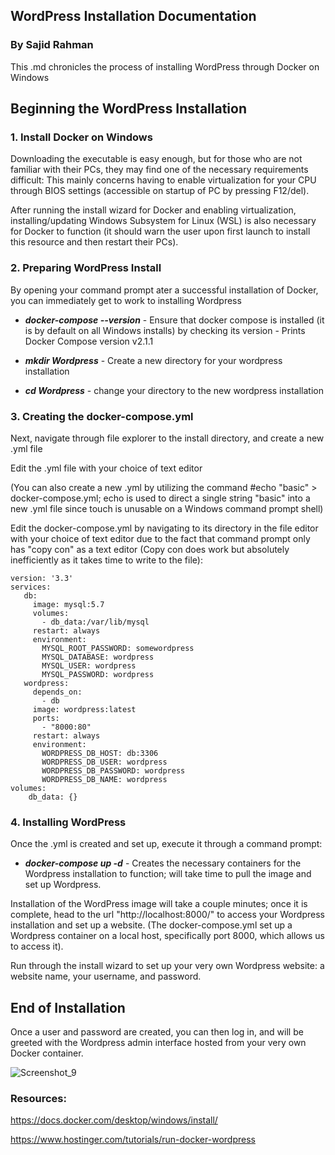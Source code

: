 ## WordPress Installation Documentation
### By Sajid Rahman

This .md chronicles the process of installing WordPress through Docker on Windows

## Beginning the WordPress Installation
### 1. Install Docker on Windows

Downloading the executable is easy enough, but for those who are not familiar with their PCs, they may find one of the necessary requirements difficult:
This mainly concerns having to enable virtualization for your CPU through BIOS settings (accessible on startup of PC by pressing F12/del).

After running the install wizard for Docker and enabling virtualization, installing/updating Windows Subsystem for Linux (WSL) is also necessary for Docker to function (it should warn the user upon first launch to install this resource and then restart their PCs).

### 2. Preparing WordPress Install

By opening your command prompt ater a successful installation of Docker, you can immediately get to work to installing Wordpress

- _**docker-compose --version**_ - Ensure that docker compose is installed (it is by default on all Windows installs) by checking its version - Prints Docker Compose version v2.1.1

- _**mkdir Wordpress**_ - Create a new directory for your wordpress installation

- _**cd Wordpress**_ - change your directory to the new wordpress installation

### 3. Creating the docker-compose.yml 

Next, navigate through file explorer to the install directory, and create a new .yml file

Edit the .yml file with your choice of text editor

(You can also create a new .yml by utilizing the command #echo "basic" > docker-compose.yml; echo is used to direct a single string "basic"
into a new .yml file since touch is unusable on a Windows command prompt shell)

Edit the docker-compose.yml by navigating to its directory in the file editor with your choice of text editor due to the fact that command prompt only has "copy con" as a text editor (Copy con <filename> does work but absolutely inefficiently as it takes time to write to the file):
  
```
version: '3.3'
services:
   db:
     image: mysql:5.7
     volumes:
       - db_data:/var/lib/mysql
     restart: always
     environment:
       MYSQL_ROOT_PASSWORD: somewordpress
       MYSQL_DATABASE: wordpress
       MYSQL_USER: wordpress
       MYSQL_PASSWORD: wordpress
   wordpress:
     depends_on:
       - db
     image: wordpress:latest
     ports:
       - "8000:80"
     restart: always
     environment:
       WORDPRESS_DB_HOST: db:3306
       WORDPRESS_DB_USER: wordpress
       WORDPRESS_DB_PASSWORD: wordpress
       WORDPRESS_DB_NAME: wordpress
volumes:
    db_data: {}
```

### 4. Installing WordPress

Once the .yml is created and set up, execute it through a command prompt:
  
- _**docker-compose up -d**_ - Creates the necessary containers for the Wordpress installation to function; will take time to pull the image and set up Wordpress.
  
Installation of the WordPress image will take a couple minutes; once it is complete, head to the url "http://localhost:8000/" to access your Wordpress installation and set up a website. (The docker-compose.yml set up a Wordpress container on a local host, specifically port 8000, which allows us to access it).

Run through the install wizard to set up your very own Wordpress website: a website name, your username, and password.
  
## End of Installation

Once a user and password are created, you can then log in, and will be greeted with the Wordpress admin interface hosted from your very own Docker container.

![Screenshot_9](https://user-images.githubusercontent.com/54213991/141718414-357e3028-654b-45a1-9d86-9daf0d4c4a0f.png)
  
  
### Resources:

https://docs.docker.com/desktop/windows/install/

https://www.hostinger.com/tutorials/run-docker-wordpress
